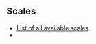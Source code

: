## Scales

+ [List of all available scales](https://github.com/tonaljs/tonal/blob/main/packages/scale-type/data.ts)
+  